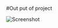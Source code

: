 #Out put of project 

![Screenshot](https://github.com/code-bymanish/My-1st-Html-CSS-Project/assets/167522780/c91781ee-5a14-4939-a5a4-3937c9e056eb)
